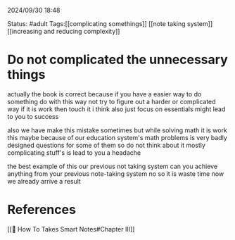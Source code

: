 2024/09/30
18:48

Status: #adult 
Tags:[[complicating somethings]] [[note taking system]] [[increasing and reducing complexity]]
# Do not complicated the unnecessary things

actually the book is correct because if you have a easier way to do something do with this way not try to figure out a harder or complicated way if it is work then touch it i think also just focus on essentials might lead to you to success

also we have make this mistake sometimes but while solving math it is work this maybe because of our education system's math problems is very badly designed questions for some of them so do not think about it mostly complicating stuff's is lead to you a headache 

the best example of this our previous not taking system can you achieve anything from your previous note-taking system no so it is waste time now we already arrive a result


# References

[[📙 How To Takes Smart Notes#Chapter III]]
